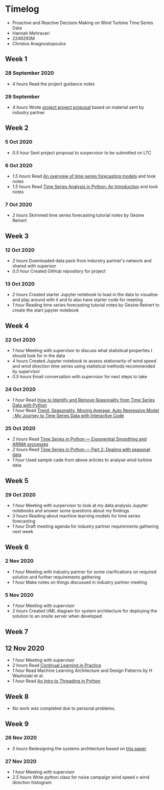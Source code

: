 # Timelog

* Proactive and Reactive Decision Making on Wind Turbine Time Series Data
* Hannah Mehravari
* 2249293M
* Christos Anagnostopoulos

## Week 1

### 28 September 2020

* *4 hours* Read the project guidance notes

### 29 September
* *4 hours* Wrote [project project proposal](https://docs.google.com/document/d/15p8fmXErrMKY59_fgcNVl8EzUGvy0eFHJhcFzhcWBq4/edit#heading=h.hgseaaqcu0kl) based on material sent by industry partner

## Week 2
### 5 Oct 2020
* *0.5 hour* Sent project proposal to surpervisor to be submitted on LTC
### 6 Oct 2020
* *1.5 hours* Read [An overview of time series forecasting models](https://towardsdatascience.com/an-overview-of-time-series-forecasting-models-a2fa7a358fcb) and took notes
* *1.5 hours* Read [Time Series Analysis in Python: An Introduction](https://towardsdatascience.com/time-series-analysis-in-python-an-introduction-70d5a5b1d52a) and took notes
### 7 Oct 2020
* *2 hours* Skimmed time series forecasting tutorial notes by Gesine Reinert


## Week 3
### 12 Oct 2020
* *2 hours* Downloaded data pack from indurstry partner's network and shared with superisor
* *0.5 hour* Created GitHub repository for project

### 13 Oct 2020
* *2 hours* Created starter Jupyter notebook to load in the data to visualise and play around with it and to also have starter code for meeting
* *1 hour* Reading time series forecasting tutorial notes by Gesine Reinert to create the start jupyter notebook

## Week 4
### 22 Oct 2020
* *1 hour* Meeting with supervisor to discuss what statistical properties I should look for in the data
* *4 hours* Created Jupyter notebook to assess stationarity of wind speed and wind direction time series using statistical methods recommended by supervisor
* *0.5 hours* Email conversation with supervisor for next steps to take

### 24 Oct 2020
* *1 hour* Read [How to Identify and Remove Seasonality from Time Series Data with Python](https://machinelearningmastery.com/time-series-seasonality-with-python/)
* *1 hour* Read [Trend, Seasonality, Moving Average, Auto Regressive Model : My Journey to Time Series Data with Interactive Code](https://towardsdatascience.com/trend-seasonality-moving-average-auto-regressive-model-my-journey-to-time-series-data-with-edc4c0c8284b)

### 25 Oct 2020
* *2 hours* Read [Time Series in Python — Exponential Smoothing and ARIMA processes](https://towardsdatascience.com/time-series-in-python-exponential-smoothing-and-arima-processes-2c67f2a52788)
* *2 hours* Read [Time Series in Python — Part 2: Dealing with seasonal data](https://towardsdatascience.com/time-series-in-python-part-2-dealing-with-seasonal-data-397a65b74051)
* *1 hour* Used sample cade from above articles to analyse wind turbine data


## Week 5
### 29 Oct 2020
* *1 hour* Meeting with surpervisor to look at my data analysis Jupyter notebooks and answer some questions about my findings
* *3 hours* Reading about machine learning models for time series forecasting
* *1 hour* Draft meeting agenda for industry partner requirements gathering next week

## Week 6 
### 2 Nov 2020
* *1 hour* Meeting with industry partner for some clarifications on required solution and further requirements gathering
* *1 hour* Make notes on things discussed in industry partner meeting

### 5 Nov 2020
* *1 hour* Meeting with supervisor
* *2 hours* Created UML diagram for system architecture for deploying the solution to an onsite server when developed

## Week 7
## 12 Nov 2020
* *1 hour* Meeting with supervisor
* *2 hours* Read [Continual Learning in Practice](https://assets.amazon.science/8e/63/5bfdb1bb419491ba26ce3b219369/continual-learning-in-practice.pdf)
* *1 hour* Read Machine Learning Architecture and Design Patterns by H Washizaki et al.
* *1 hour* Read [An Intro to Threading in Python](https://realpython.com/intro-to-python-threading/)

## Week 8
* No work was completed due to personal problems.

## Week 9
### 26 Nov 2020
* *5 hours* Redesigning the systems architecture based on [this paper](https://assets.amazon.science/8e/63/5bfdb1bb419491ba26ce3b219369/continual-learning-in-practice.pdf)
### 27 Nov 2020
* *1 hour* Meeting with supervisor
* *2.5 hours* Write python class for noise campaign wind speed x wind direction histogram

